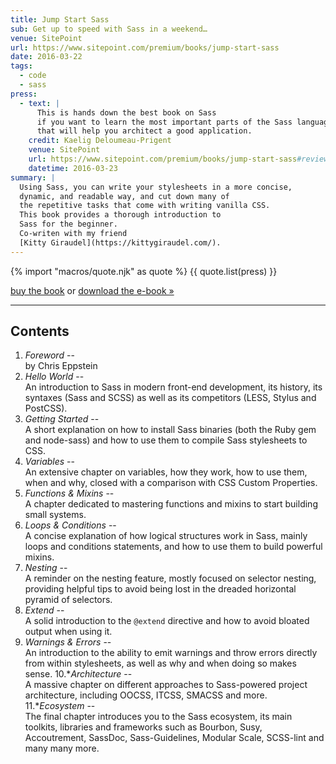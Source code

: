 ```yaml
---
title: Jump Start Sass
sub: Get up to speed with Sass in a weekend…
venue: SitePoint
url: https://www.sitepoint.com/premium/books/jump-start-sass
date: 2016-03-22
tags:
  - code
  - sass
press:
  - text: |
      This is hands down the best book on Sass
      if you want to learn the most important parts of the Sass language
      that will help you architect a good application.
    credit: Kaelig Deloumeau-Prigent
    venue: SitePoint
    url: https://www.sitepoint.com/premium/books/jump-start-sass#reviews
    datetime: 2016-03-23
summary: |
  Using Sass, you can write your stylesheets in a more concise,
  dynamic, and readable way, and cut down many of
  the repetitive tasks that come with writing vanilla CSS.
  This book provides a thorough introduction to
  Sass for the beginner.
  Co-writen with my friend
  [Kitty Giraudel](https://kittygiraudel.com/).
---
```


{% import "macros/quote.njk" as quote %}
{{ quote.list(press) }}

[buy the book](https://shop.oreilly.com/product/9780994182678.do)
or [download the e-book »](https://www.sitepoint.com/premium/books/jump-start-sass)

------

## Contents

1. *Foreword* -- \
   by Chris Eppstein
2. *Hello World* -- \
   An introduction to Sass in modern front-end development,
   its history, its syntaxes (Sass and SCSS)
   as well as its competitors (LESS, Stylus and PostCSS).
3. *Getting Started* -- \
   A short explanation on how to install Sass binaries
   (both the Ruby gem and node-sass)
   and how to use them to compile Sass stylesheets to CSS.
4. *Variables* -- \
   An extensive chapter on variables, how they work,
   how to use them, when and why,
   closed with a comparison with CSS Custom Properties.
5. *Functions & Mixins* -- \
   A chapter dedicated to mastering functions and mixins
   to start building small systems.
6. *Loops & Conditions* -- \
   A concise explanation of how logical structures work in Sass,
   mainly loops and conditions statements,
   and how to use them to build powerful mixins.
7. *Nesting* -- \
   A reminder on the nesting feature,
   mostly focused on selector nesting,
   providing helpful tips to avoid being lost
   in the dreaded horizontal pyramid of selectors.
8. *Extend* -- \
   A solid introduction to the ``@extend`` directive
   and how to avoid bloated output when using it.
9. *Warnings & Errors* -- \
   An introduction to the ability to emit warnings
   and throw errors directly from within stylesheets,
   as well as why and when doing so makes sense.
10.**Architecture* -- \
    A massive chapter on different approaches
    to Sass-powered project architecture,
    including OOCSS, ITCSS, SMACSS and more.
11.**Ecosystem* -- \
    The final chapter introduces you to the Sass ecosystem,
    its main toolkits, libraries and frameworks such as Bourbon,
    Susy, Accoutrement, SassDoc, Sass-Guidelines,
    Modular Scale, SCSS-lint and many many more.
